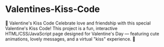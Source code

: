 # Valentines-Kiss-Code
💋 Valentine's Kiss Code Celebrate love and friendship with this special Valentine's Kiss Code! This project is a fun, interactive HTML/CSS/JavaScript page designed for Valentine's Day — featuring cute animations, lovely messages, and a virtual "kiss" experience. 💖
